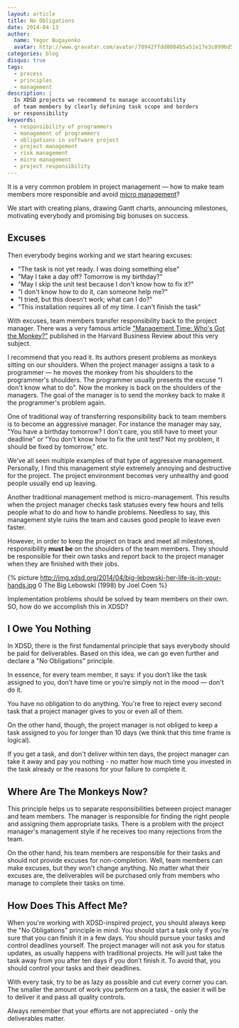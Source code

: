 ```yaml
---
layout: article
title: No Obligations
date: 2014-04-13
author:
  name: Yegor Bugayenko
  avatar: http://www.gravatar.com/avatar/70942ffdd8084b5a51e17e3c0996d53c?s=300
categories: blog
disqus: true
tags:
  - process
  - principles
  - management
description: |
  In XDSD projects we recommend to manage accountability
  of team members by clearly defining task scope and borders
  or responsibility
keywords:
  - responsibility of programmers
  - management of programmers
  - obligations in software project
  - project management
  - risk management
  - micro management
  - project responsibility
---
```


It is a very common problem in project management &mdash; how to make team members more responsible and avoid [micro management](http://en.wikipedia.org/wiki/Micromanagement)?

We start with creating plans, drawing Gantt charts, announcing milestones, motivating everybody and promising big bonuses on success.
## Excuses

Then everybody begins working and we start hearing excuses:

 * "The task is not yet ready. I was doing something else"
 * "May I take a day off? Tomorrow is my birthday?"
 * "May I skip the unit test because I don't know how to fix it?"
 * "I don't know how to do it, can someone help me?"
 * "I tried, but this doesn't work; what can I do?"
 * "This installation requires all of my time. I can't finish the task"

With excuses, team members transfer responsibility back to the project manager. There was a very famous article ["Management Time: Who's Got the Monkey?"](http://hbr.org/1999/11/management-time-whos-got-the-monkey/ar/1) published in the Harvard Business Review about this very subject.

I recommend that you read it. Its authors present problems as monkeys sitting on our shoulders. When the project manager assigns a task to a programmer &mdash; he moves the monkey from his shoulders to the programmer's shoulders.
The programmer usually presents the excuse "I don't know what to do". Now the monkey is back on the shoulders of the managers. The goal of the manager is to send the monkey back to make it the programmer's problem again.

One of traditional way of transferring responsibility back to team members is to become an aggressive manager. For instance the manager may say, "You have a birthday tomorrow? I don't care, you still have to meet your deadline" or "You don't know how to fix the unit test? Not my problem, it should be fixed by tomorrow," etc.

We’ve all seen multiple examples of that type of aggressive management. Personally, I find this management style extremely annoying and destructive for the project. The project environment becomes very unhealthy and good people usually end up leaving.

Another traditional management method is micro-management. This results when the project manager checks task statuses every few hours and tells people what to do and how to handle problems. Needless to say, this management style ruins the team and causes good people to leave even faster.

However, in order to keep the project on track and meet all milestones, responsibility **must be** on the shoulders of the team members. They should be responsible for their own tasks and report back to the project manager when they are finished with their jobs.

{% picture http://img.xdsd.org/2014/04/big-lebowski-her-life-is-in-your-hands.jpg 0 The Big Lebowski (1998) by Joel Coen %}

Implementation problems should be solved by team members on their own. SO, how do we accomplish this in XDSD?

## I Owe You Nothing

In XDSD, there is the first fundamental principle that says everybody should be paid for deliverables. Based on this idea, we can go even further and declare a "No Obligations" principle.

In essence, for every team member, it says: if you don’t like the task assigned to you, don’t have time or you’re simply not in the mood &mdash; don't do it.

You have no obligation to do anything. You're free to reject every second task that a project manager gives to you or even all of them.

On the other hand, though, the project manager is not obliged to keep a task assigned to you for longer than 10 days (we think that this time frame is logical).

If you get a task, and don't deliver within ten days, the project manager can take it away and pay you nothing - no matter how much time you invested in the task already or the reasons for your failure to complete it.

## Where Are The Monkeys Now?

This principle helps us to separate responsibilities between project manager and team members. The manager is responsible for finding the right people and assigning them appropriate tasks. There is a problem with the project manager's management style if he receives too many rejections from the team.

On the other hand, his team members are responsible for their tasks and should not provide excuses for non-completion. Well, team members can make excuses, but they won't change anything. No matter what their excuses are, the deliverables will be purchased only from members who manage to complete their tasks on time.

## How Does This Affect Me?

When you're working with XDSD-inspired project, you should always keep the "No Obligations" principle in mind. You should start a task only if you're sure that you can finish it in a few days. You should pursue your tasks and control deadlines yourself. The project manager will not ask you for status updates, as usually happens with traditional projects. He will just take the task away from you after ten days if you don’t finish it. To avoid that, you should control your tasks and their deadlines.

With every task, try to be as lazy as possible and cut every corner you can. The smaller the amount of work you perform on a task, the easier it will be to deliver it and pass all quality controls.

Always remember that your efforts are not appreciated - only the deliverables matter.
